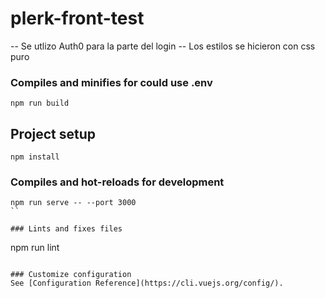 # plerk-front-test

-- Se utlizo Auth0 para la parte del login
-- Los estilos se hicieron con css puro

### Compiles and minifies for could use .env
```
npm run build
```

## Project setup
```
npm install
```

### Compiles and hot-reloads for development
```
npm run serve -- --port 3000
``

### Lints and fixes files
```
npm run lint
```

### Customize configuration
See [Configuration Reference](https://cli.vuejs.org/config/).



